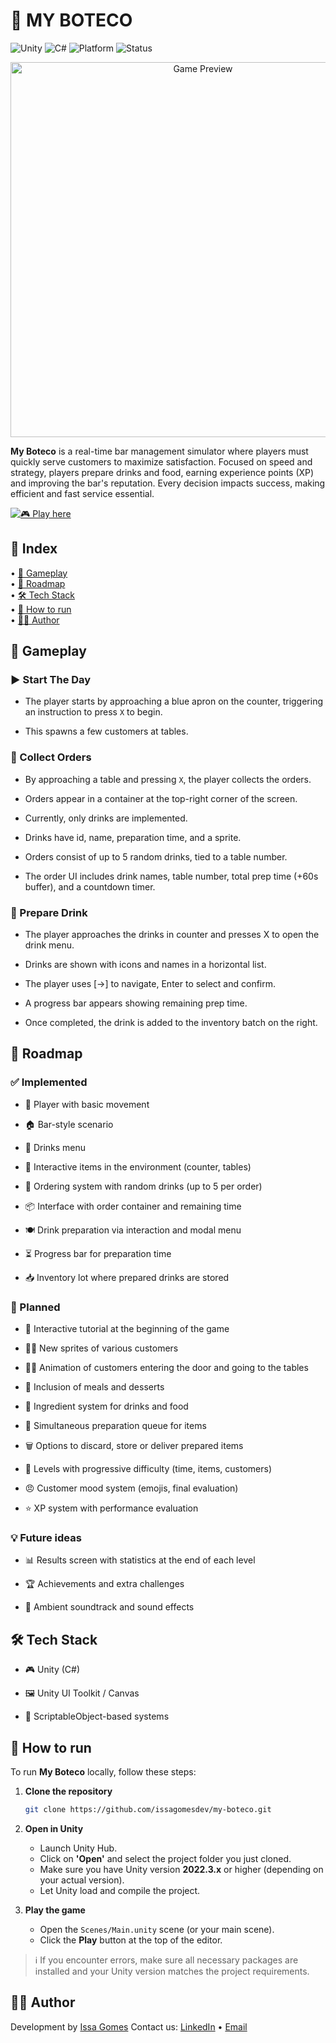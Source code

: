 <h1>🍻 MY BOTECO</h1>

![Unity](https://img.shields.io/badge/unity-%23000000.svg?style=for-the-badge&logo=unity&logoColor=white)
![C#](https://img.shields.io/badge/c%23-%23239120.svg?style=for-the-badge&logo=csharp&logoColor=white)
![Platform](https://img.shields.io/badge/Platform-PC-green?style=for-the-badge)
![Status](https://img.shields.io/badge/🛠️%20In%20Development-FF8C00?style=for-the-badge)


<p align="center">
  <img src="https://media.byissa.tech/img/preview-mb.png" alt="Game Preview" width="600"/>
</p>

**My Boteco** is a real-time bar management simulator where players must quickly serve customers to maximize satisfaction. Focused on speed and strategy, players prepare drinks and food, earning experience points (XP) and improving the bar's reputation. Every decision impacts success, making efficient and fast service essential.

[![🎮 Play here](https://img.shields.io/badge/🎮%20Play%20here-My%20Boteco-blueviolet?style=for-the-badge)](https://my-boteco.byissa.tech)

<h2>🧭 Index</h2>

<p>
  • <a href="#gameplay">🧩 Gameplay</a><br/> 
  • <a href="#roadmap">🚧 Roadmap</a><br/>
  • <a href="#tech-stack">🛠️ Tech Stack</a><br/>
  • <a href="#how-to-run">🚀 How to run</a><br/>
  • <a href="#author">🧑‍💻 Author</a><br/>
</p>

<h2 id="gameplay">🧩 Gameplay</h2>

### ▶️ Start The Day

- The player starts by approaching a blue apron on the counter, triggering an instruction to press `X` to begin.

- This spawns a few customers at tables.

### 🧾 Collect Orders

- By approaching a table and pressing `X`, the player collects the orders.

- Orders appear in a container at the top-right corner of the screen.

- Currently, only drinks are implemented.

- Drinks have id, name, preparation time, and a sprite.

- Orders consist of up to 5 random drinks, tied to a table number.

- The order UI includes drink names, table number, total prep time (+60s buffer), and a countdown timer.

### 🥤 Prepare Drink

- The player approaches the drinks in counter and presses X to open the drink menu.

- Drinks are shown with icons and names in a horizontal list.

- The player uses [→] to navigate, Enter to select and confirm.

- A progress bar appears showing remaining prep time.

- Once completed, the drink is added to the inventory batch on the right.

<h2 id="roadmap">🚧 Roadmap</h2>

### ✅ Implemented

- 👤 Player with basic movement

- 🏠 Bar-style scenario

- 🧾 Drinks menu

- 🧊 Interactive items in the environment (counter, tables)

- 🍹 Ordering system with random drinks (up to 5 per order)

- 📦 Interface with order container and remaining time

- 🍽️ Drink preparation via interaction and modal menu

- ⏳ Progress bar for preparation time

- 📥 Inventory lot where prepared drinks are stored

### 🔄 Planned

- 📘 Interactive tutorial at the beginning of the game

- 🧍‍♂️ New sprites of various customers

- 🚶‍♂️ Animation of customers entering the door and going to the tables

- 🍔 Inclusion of meals and desserts

- 🧅 Ingredient system for drinks and food

- 🔁 Simultaneous preparation queue for items

- 🗑️ Options to discard, store or deliver prepared items

- 🔼 Levels with progressive difficulty (time, items, customers)

- 😠 Customer mood system (emojis, final evaluation)

- ⭐ XP system with performance evaluation

### 💡 Future ideas

- 📊 Results screen with statistics at the end of each level

- 🏆 Achievements and extra challenges

- 🎵 Ambient soundtrack and sound effects

<h2 id="tech-stack">🛠️ Tech Stack</h2>

- 🎮 Unity (C#)

- 🖼️ Unity UI Toolkit / Canvas

- 🧠 ScriptableObject-based systems


<h2 id="how-to-run">🚀 How to run</h2>

To run **My Boteco** locally, follow these steps:

1. **Clone the repository**
   ```bash
   git clone https://github.com/issagomesdev/my-boteco.git
   ```
2. **Open in Unity**
   - Launch Unity Hub.
   - Click on **'Open'** and select the project folder you just cloned.
   - Make sure you have Unity version **2022.3.x** or higher (depending on your actual version).
   - Let Unity load and compile the project.

3. **Play the game**
   - Open the `Scenes/Main.unity` scene (or your main scene).
   - Click the **Play** button at the top of the editor.

> ℹ️ If you encounter errors, make sure all necessary packages are installed and your Unity version matches the project requirements.

<h2 id="author">🧑‍💻 Author</h2>

Development by [Issa Gomes](https://github.com/issagomesdev)
Contact us: [LinkedIn](https://linkedin.com/in/issagomesdev) • [Email](mailto:byissag@gmail.com)


